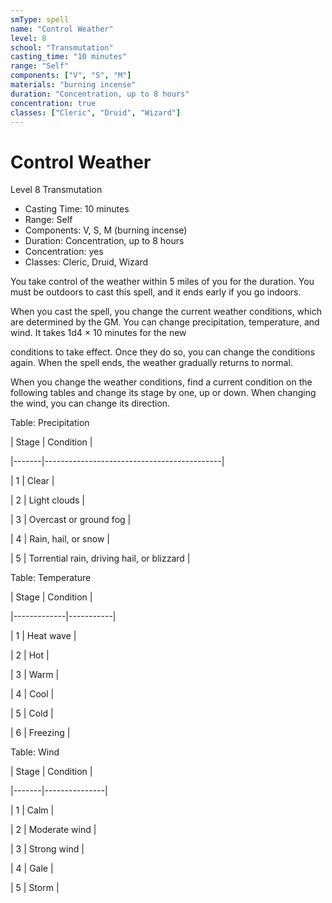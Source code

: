 ```yaml
---
smType: spell
name: "Control Weather"
level: 8
school: "Transmutation"
casting_time: "10 minutes"
range: "Self"
components: ["V", "S", "M"]
materials: "burning incense"
duration: "Concentration, up to 8 hours"
concentration: true
classes: ["Cleric", "Druid", "Wizard"]
---
```


# Control Weather
Level 8 Transmutation

- Casting Time: 10 minutes
- Range: Self
- Components: V, S, M (burning incense)
- Duration: Concentration, up to 8 hours
- Concentration: yes
- Classes: Cleric, Druid, Wizard

You take control of the weather within 5 miles of you for the duration. You must be outdoors to cast this spell, and it ends early if you go indoors.

When you cast the spell, you change the current weather conditions, which are determined by the GM. You can change precipitation, temperature, and wind. It takes 1d4 × 10 minutes for the new

conditions to take effect. Once they do so, you can change the conditions again. When the spell ends, the weather gradually returns to normal.

When you change the weather conditions, find a current condition on the following tables and change its stage by one, up or down. When changing the wind, you can change its direction.

Table: Precipitation

| Stage | Condition                                  |

|-------|--------------------------------------------|

| 1     | Clear                                      |

| 2     | Light clouds                               |

| 3     | Overcast or ground fog                     |

| 4     | Rain, hail, or snow                        |

| 5     | Torrential rain, driving hail, or blizzard |

Table: Temperature

| Stage       | Condition |

|-------------|-----------|

| 1           | Heat wave |

| 2           | Hot       |

| 3           | Warm      |

| 4           | Cool      |

| 5           | Cold      |

| 6           | Freezing  |

Table: Wind

| Stage | Condition     |

|-------|---------------|

| 1     | Calm          |

| 2     | Moderate wind |

| 3     | Strong wind   |

| 4     | Gale          |

| 5     | Storm         |
